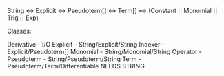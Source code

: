 String <-> Explicit <-> Pseudoterm[] <-> Term[] <-> (Constant || Monomial || Trig || Exp)

Classes:

Derivative - I/O
Explicit - String/Explicit/String
Indexer - Explicit/Pseudoterm[]
Monomial - String/Monomial/String
Operator -
Pseudoterm - String/Pseudoterm/String
Term - Pseudoterm/Term/Differentiable NEEDS STRING
